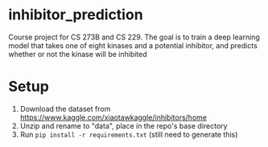# inhibitor_prediction
Course project for CS 273B and CS 229.  The goal is to train a deep learning model that takes one of eight kinases and a potential inhibitor, and predicts whether or not the kinase will be inhibited

# Setup
1. Download the dataset from https://www.kaggle.com/xiaotawkaggle/inhibitors/home
2. Unzip and rename to "data", place in the repo's base directory
3. Run `pip install -r requirements.txt`  (still need to generate this)
